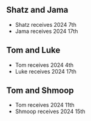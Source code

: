 ## Shatz and Jama
- Shatz receives 2024 7th
- Jama receives 2024 17th

## Tom and Luke
- Tom receives 2024 4th
- Luke receives 2024 17th

## Tom and Shmoop
- Tom receives 2024 11th
- Shmoop receives 2024 15th
